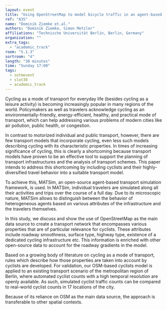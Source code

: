 ```yaml
---
layout: event
title: "Using OpenStreetMap to model bicycle traffic in an agent-based transport simulation"
ref: "A35"
name: "Dominik Ziemke et.al."
authors: "Dominik Ziemke, Simon Metzler"
affiliations: "Technische Universität Berlin, Berlin, Germany"
organization: ""
extra_tags:
  - "academic_track"
room: "S.1.3"
sortroom: "4"
length: "30 minutes"
time: "Sunday 17:00"
tags:
  - sotmevent
  - slot30
  - academic_track
---
```

Cycling as a mode of transport for everyday life (besides cycling as a leisure activity) is becoming increasingly popular in many regions of the world. Policymakers as well as travelers acknowledge cycling as an environmentally-friendly, energy-efficient, healthy, and practical mode of transport, which can help addressing various problems of modern cities like air pollution, public health, or congestion.

In contrast to motorized individual and public transport, however, there are few transport models that incorporate cycling, even less such models describing cycling with its characteristic properties. In times of increasing significance of cycling, this is clearly a shortcoming because transport models have proven to be an effective tool to support the planning of transport infrastructures and the analysis of transport schemes. This paper intends to address this shortcoming by including cyclists and their highly-diversified travel behavior into a suitable transport model. 

To achieve this, MATSim, an open-source agent-based transport simulation framework, is used. In MATSim, individual travelers are simulated along all their activities and trips over the course of a full day. Due to its microscopic nature, MATSim allows to distinguish between the behavior of heterogeneous agents based on various attributes of the infrastructure and the travelers themselves.

In this study, we discuss and show the use of OpenStreetMap as the main data source to create a transport network that encompasses various properties that are of particular relevance for cyclists. These attributes include roadway smoothness, surface type, highway type, existence of a dedicated cycling infrastructure etc. This information is enriched with other open-source data to account for the roadway gradients in the model.

Based on a growing body of literature on cycling as a mode of transport, rules which describe how those properties are taken into account by cyclists are developed. For validation, our OSM-based cyclists model is applied to an existing transport scenario of the metropolitan region of Berlin, where automated cyclist counts with a high temporal resolution are openly available. As such, simulated cyclist traffic counts can be compared to real-world cyclist counts in 17 locations of the city.

Because of its reliance on OSM as the main data source, the approach is transferable to other spatial contexts.